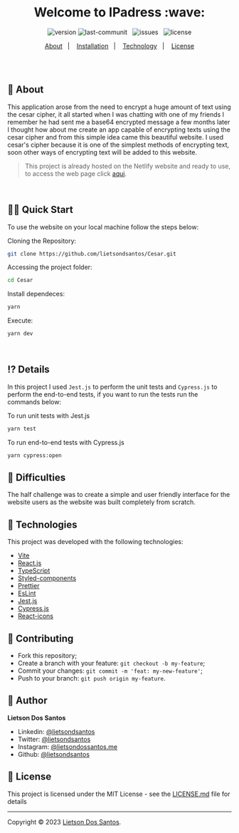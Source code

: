 <h1 align="center">Welcome to IPadress :wave:</h1>

<p align="center">
    <img src="https://img.shields.io/badge/Version-1.0.0-brightgreen" alt="version">
    <img src="https://img.shields.io/github/last-commit/lietsondsantos/Cesar" alt="last-communit">&nbsp;&nbsp;
    <img src="https://img.shields.io/github/issues/lietsondsantos/Cesar" alt="issues">&nbsp;&nbsp;
    <img src="https://img.shields.io/badge/license-MIT-brightgreen" alt="license">
</p>

<p align="center">
    <a href="#about">About</a>&nbsp;&nbsp;&nbsp;|&nbsp;&nbsp;&nbsp;
    <a href="#installation">Installation</a>&nbsp;&nbsp;&nbsp;|&nbsp;&nbsp;&nbsp;
    <a href="#technology">Technology</a>&nbsp;&nbsp;&nbsp;|&nbsp;&nbsp;&nbsp;
    <a href="#license">License</a>
</p>

<br/><br/>

## <span id="about">:speech_balloon: About</span>
This application arose from the need to encrypt a huge amount of text using the cesar cipher, it all started when I was chatting with one of my friends I remember he had sent me a base64 encrypted message a few months later I thought how about me create an app capable of encrypting texts using the cesar cipher and from this simple idea came this beautiful website. I used cesar's cipher because it is one of the simplest methods of encrypting text, soon other ways of encrypting text will be added to this website.

> This project is already hosted on the Netlify website and ready to use, to access the web page click [aqui](https://cesar.netlify.app/).

<br/>

## <span id="installation">:man_technologist: Quick Start</span>

To use the website on your local machine follow the steps below:

Cloning the Repository:

```sh
git clone https://github.com/lietsondsantos/Cesar.git
```

Accessing the project folder:

```sh
cd Cesar
```

Install dependeces:

```sh
yarn
```

Execute:

```sh
yarn dev
```

<br />

## <span id="details">:interrobang: Details</span>
In this project I used `Jest.js` to perform the unit tests and `Cypress.js` to perform the end-to-end tests, if you want to run the tests run the commands below:

To run unit tests with Jest.js

```sh
yarn test
```
To run end-to-end tests with Cypress.js

```sh
yarn cypress:open
```

## <span id="difficulties">:cursing_face: Difficulties</span>

The half challenge was to create a simple and user friendly interface for the website users as the website was built completely from scratch.

## <span id="technology">:rocket: Technologies</span>

This project was developed with the following technologies:

- [Vite](https://vitejs.dev/)
- [React.js](https://react.dev/)
- [TypeScript](https://www.typescriptlang.org/)
- [Styled-components](https://styled-components.com/)
- [Prettier](https://prettier.io/)
- [EsLint](https://eslint.org/)
- [Jest.js](https://jestjs.io/)
- [Cypress.js](https://www.cypress.io/)
- [React-icons](https://react-icons.github.io/react-icons/)

## <span id="contributing">:handshake: Contributing</span>

- Fork this repository;
- Create a branch with your feature: `git checkout -b my-feature`;
- Commit your changes: `git commit -m 'feat: my-new-feature'`;
- Push to your branch: `git push origin my-feature`.

## <span id="author">:bust_in_silhouette: Author</span>

**Lietson Dos Santos**

- Linkedin: [@lietsondsantos](https://www.linkedin.com/in/lietsondsantos/)
- Twitter: [@lietsondsantos](https://twitter.com/lietsondsantos)
- Instagram: [@lietsondossantos.me](https://www.instagram.com/lietsondossantos.me/)
- Github: [@lietsondsantos](https://github.com/lietsondsantos)

## <span id="license">:memo: License</span>

This project is licensed under the MIT License - see the [LICENSE.md](LICENSE.md) file for details

---

Copyright © 2023 [Lietson Dos Santos](https://github.com/lietsondsanto).
